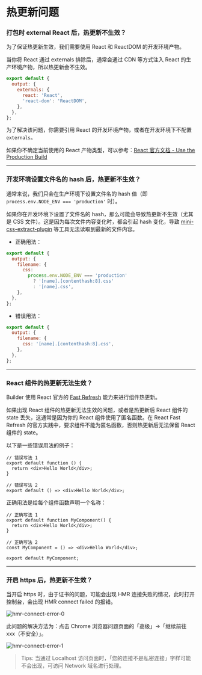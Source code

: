 # 热更新问题

### 打包时 external React 后，热更新不生效？

为了保证热更新生效，我们需要使用 React 和 ReactDOM 的开发环境产物。

当你将 React 通过 externals 排除后，通常会通过 CDN 等方式注入 React 的生产环境产物，所以热更新会不生效。

```js
export default {
  output: {
    externals: {
      react: 'React',
      'react-dom': 'ReactDOM',
    },
  },
};
```

为了解决该问题，你需要引用 React 的开发环境产物，或者在开发环境下不配置 `externals`。

如果你不确定当前使用的 React 产物类型，可以参考：[React 官方文档 - Use the Production Build](https://legacy.reactjs.org/docs/optimizing-performance.html#use-the-production-build)

---

### 开发环境设置文件名的 hash 后，热更新不生效？

通常来说，我们只会在生产环境下设置文件名的 hash 值（即 `process.env.NODE_ENV === 'production'` 时）。

如果你在开发环境下设置了文件名的 hash，那么可能会导致热更新不生效（尤其是 CSS 文件）。这是因为每次文件内容变化时，都会引起 hash 变化，导致 [mini-css-extract-plugin](https://www.npmjs.com/package/mini-css-extract-plugin) 等工具无法读取到最新的文件内容。

- 正确用法：

```js
export default {
  output: {
    filename: {
      css:
        process.env.NODE_ENV === 'production'
          ? '[name].[contenthash:8].css'
          : '[name].css',
    },
  },
};
```

- 错误用法：

```js
export default {
  output: {
    filename: {
      css: '[name].[contenthash:8].css',
    },
  },
};
```

---

### React 组件的热更新无法生效？

Builder 使用 React 官方的 [Fast Refresh](https://github.com/pmmmwh/react-refresh-webpack-plugin) 能力来进行组件热更新。

如果出现 React 组件的热更新无法生效的问题，或者是热更新后 React 组件的 state 丢失，这通常是因为你的 React 组件使用了匿名函数。在 React Fast Refresh 的官方实践中，要求组件不能为匿名函数，否则热更新后无法保留 React 组件的 state。

以下是一些错误用法的例子：

```tsx
// 错误写法 1
export default function () {
  return <div>Hello World</div>;
}

// 错误写法 2
export default () => <div>Hello World</div>;
```

正确用法是给每个组件函数声明一个名称：

```tsx
// 正确写法 1
export default function MyComponent() {
  return <div>Hello World</div>;
}

// 正确写法 2
const MyComponent = () => <div>Hello World</div>;

export default MyComponent;
```

---

### 开启 https 后，热更新不生效？

当开启 https 时，由于证书的问题，可能会出现 HMR 连接失败的情况，此时打开控制台，会出现 HMR connect failed 的报错。

![hmr-connect-error-0](https://lf3-static.bytednsdoc.com/obj/eden-cn/6221eh7uhbfvhn/modern/img_v2_2f90d027-a232-4bd8-8021-dac3c651682g.jpg)

此问题的解决方法为：点击 Chrome 浏览器问题页面的「高级」->「继续前往 xxx（不安全）」。

![hmr-connect-error-1](https://lf3-static.bytednsdoc.com/obj/eden-cn/6221eh7uhbfvhn/modern/59b37606-52ad-4886-a423-af2edaa49245.png)

> Tips: 当通过 Localhost 访问页面时，「您的连接不是私密连接」字样可能不会出现，可访问 Network 域名进行处理。
